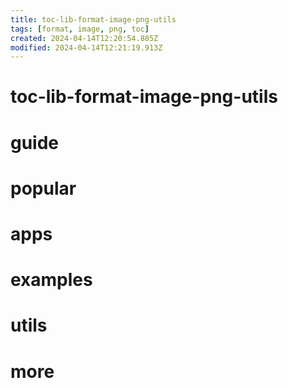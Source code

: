 ```yaml
---
title: toc-lib-format-image-png-utils
tags: [format, image, png, toc]
created: 2024-04-14T12:20:54.885Z
modified: 2024-04-14T12:21:19.913Z
---
```


# toc-lib-format-image-png-utils

# guide

# popular

# apps

# examples

# utils

# more
